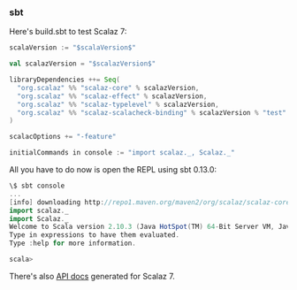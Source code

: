   [tt]: http://learnyouahaskell.com/types-and-typeclasses
  [moott]: http://learnyouahaskell.com/making-our-own-types-and-typeclasses
  [z7]: https://github.com/scalaz/scalaz/tree/scalaz-seven
  [z7docs]: http://docs.typelevel.org/api/scalaz/stable/7.0.4/doc

### sbt

Here's build.sbt to test Scalaz 7:

```scala
scalaVersion := "$scalaVersion$"

val scalazVersion = "$scalazVersion$"

libraryDependencies ++= Seq(
  "org.scalaz" %% "scalaz-core" % scalazVersion,
  "org.scalaz" %% "scalaz-effect" % scalazVersion,
  "org.scalaz" %% "scalaz-typelevel" % scalazVersion,
  "org.scalaz" %% "scalaz-scalacheck-binding" % scalazVersion % "test"
)

scalacOptions += "-feature"

initialCommands in console := "import scalaz._, Scalaz._"
```

All you have to do now is open the REPL using sbt 0.13.0:

```scala
\$ sbt console
...
[info] downloading http://repo1.maven.org/maven2/org/scalaz/scalaz-core_2.10/7.0.5/scalaz-core_2.10-7.0.5.jar ...
import scalaz._
import Scalaz._
Welcome to Scala version 2.10.3 (Java HotSpot(TM) 64-Bit Server VM, Java 1.6.0_51).
Type in expressions to have them evaluated.
Type :help for more information.

scala> 
```

There's also [API docs][z7docs] generated for Scalaz 7.
